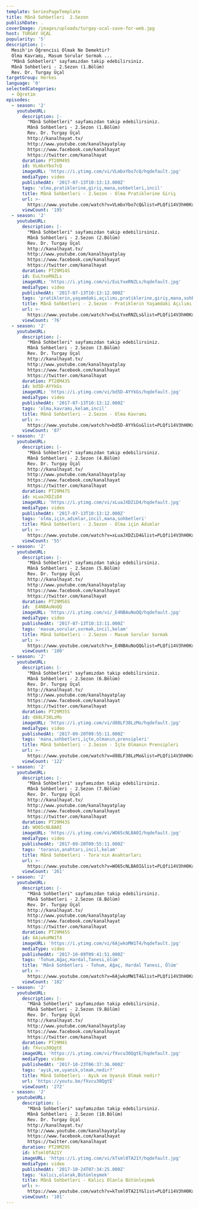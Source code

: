 ```yaml
---
template: SeriesPageTemplate
title: Mânâ Sohbetleri  2.Sezon
publishDate: .
coverImage: /images/uploads/turgay-ucal-save-for-web.jpg
host: TURGAY ÜÇAL
popularity: '5'
description: |-
  Mesih'in Öğrencisi Olmak Ne Demektir?
  Olma Kavramı, Masum Sorular Sormak ...
  "Mânâ Sohbetleri" sayfamızdan takip edebilirsiniz.
  Mânâ Sohbetleri - 2.Sezon (1.Bölüm)
  Rev. Dr. Turgay Üçal
targetGroup: Herkes
language: '0'
selectedCategories:
  - Öğretim
episodes:
  - season: '2'
    youtubeURL:
      description: |-
        "Mânâ Sohbetleri" sayfamızdan takip edebilirsiniz.
        Mânâ Sohbetleri - 2.Sezon (1.Bölüm)
        Rev. Dr. Turgay Üçal
        http://kanalhayat.tv/
        http://www.youtube.com/kanalhayatplay
        https://www.facebook.com/kanalhayat
        https://twitter.com/kanalhayat
      duration: PT28M49S
      id: VLmbxYbo7cQ
      imageURL: 'https://i.ytimg.com/vi/VLmbxYbo7cQ/hqdefault.jpg'
      mediaType: video
      publishedAt: '2017-07-13T10:13:13.000Z'
      tags: 'olma,pratiklerine,giriş,mana,sohbetleri,incil'
      title: Mânâ Sohbetleri - 2.Sezon - Olma Pratiklerine Giriş
      url: >-
        https://www.youtube.com/watch?v=VLmbxYbo7cQ&list=PLQfi14V3hH0Kxtt_9cPvm_US9RumoHWCl&index=2&t=0s
      viewCount: '195'
  - season: '2'
    youtubeURL:
      description: |-
        "Mânâ Sohbetleri" sayfamızdan takip edebilirsiniz.
        Mânâ Sohbetleri - 2.Sezon (2.Bölüm)
        Rev. Dr. Turgay Üçal
        http://kanalhayat.tv/
        http://www.youtube.com/kanalhayatplay
        https://www.facebook.com/kanalhayat
        https://twitter.com/kanalhayat
      duration: PT29M14S
      id: EuLYxeRNZLs
      imageURL: 'https://i.ytimg.com/vi/EuLYxeRNZLs/hqdefault.jpg'
      mediaType: video
      publishedAt: '2017-07-13T10:13:12.000Z'
      tags: 'pratiklerin,yaşamdaki,açılımı,pratiklerine,giriş,mana,sohbetleri,incil'
      title: Mânâ Sohbetleri - 2.Sezon - Pratiklerin Yaşamdaki Açılımı
      url: >-
        https://www.youtube.com/watch?v=EuLYxeRNZLs&list=PLQfi14V3hH0Kxtt_9cPvm_US9RumoHWCl&index=3&t=0s
      viewCount: '76'
  - season: '2'
    youtubeURL:
      description: |-
        "Mânâ Sohbetleri" sayfamızdan takip edebilirsiniz.
        Mânâ Sohbetleri - 2.Sezon (3.Bölüm)
        Rev. Dr. Turgay Üçal
        http://kanalhayat.tv/
        http://www.youtube.com/kanalhayatplay
        https://www.facebook.com/kanalhayat
        https://twitter.com/kanalhayat
      duration: PT28M43S
      id: bd5D-AYYkGs
      imageURL: 'https://i.ytimg.com/vi/bd5D-AYYkGs/hqdefault.jpg'
      mediaType: video
      publishedAt: '2017-07-13T10:13:12.000Z'
      tags: 'olma,kavramı,kelam,incil'
      title: Mânâ Sohbetleri - 2.Sezon - Olma Kavramı
      url: >-
        https://www.youtube.com/watch?v=bd5D-AYYkGs&list=PLQfi14V3hH0Kxtt_9cPvm_US9RumoHWCl&index=4&t=0s
      viewCount: '87'
  - season: '2'
    youtubeURL:
      description: |-
        "Mânâ Sohbetleri" sayfamızdan takip edebilirsiniz.
        Mânâ Sohbetleri - 2.Sezon (4.Bölüm)
        Rev. Dr. Turgay Üçal
        http://kanalhayat.tv/
        http://www.youtube.com/kanalhayatplay
        https://www.facebook.com/kanalhayat
        https://twitter.com/kanalhayat
      duration: PT29M47S
      id: xLuaJXDZiD4
      imageURL: 'https://i.ytimg.com/vi/xLuaJXDZiD4/hqdefault.jpg'
      mediaType: video
      publishedAt: '2017-07-13T10:13:12.000Z'
      tags: 'olma,için,adımlar,incil,mana,sohbetleri'
      title: Mânâ Sohbetleri - 2.Sezon - Olma için Adımlar
      url: >-
        https://www.youtube.com/watch?v=xLuaJXDZiD4&list=PLQfi14V3hH0Kxtt_9cPvm_US9RumoHWCl&index=5&t=0s
      viewCount: '55'
  - season: '2'
    youtubeURL:
      description: |-
        "Mânâ Sohbetleri" sayfamızdan takip edebilirsiniz.
        Mânâ Sohbetleri - 2.Sezon (5.Bölüm)
        Rev. Dr. Turgay Üçal
        http://kanalhayat.tv/
        http://www.youtube.com/kanalhayatplay
        https://www.facebook.com/kanalhayat
        https://twitter.com/kanalhayat
      duration: PT29M56S
      id: _E4NBAuNoQQ
      imageURL: 'https://i.ytimg.com/vi/_E4NBAuNoQQ/hqdefault.jpg'
      mediaType: video
      publishedAt: '2017-07-13T10:13:11.000Z'
      tags: 'masum,sorular,sormak,incil,kelam'
      title: Mânâ Sohbetleri - 2.Sezon - Masum Sorular Sormak
      url: >-
        https://www.youtube.com/watch?v=_E4NBAuNoQQ&list=PLQfi14V3hH0Kxtt_9cPvm_US9RumoHWCl&index=6&t=0s
      viewCount: '180'
  - season: '2'
    youtubeURL:
      description: |-
        "Mânâ Sohbetleri" sayfamızdan takip edebilirsiniz.
        Mânâ Sohbetleri - 2.Sezon (6.Bölüm)
        Rev. Dr. Turgay Üçal
        http://kanalhayat.tv/
        http://www.youtube.com/kanalhayatplay
        https://www.facebook.com/kanalhayat
        https://twitter.com/kanalhayat
      duration: PT29M35S
      id: d88LF38LzMo
      imageURL: 'https://i.ytimg.com/vi/d88LF38LzMo/hqdefault.jpg'
      mediaType: video
      publishedAt: '2017-09-20T09:55:11.000Z'
      tags: 'mana,sohbetleri,içte,olmanın,prensipleri'
      title: Mânâ Sohbetleri - 2.Sezon - İçte Olmanın Prensipleri
      url: >-
        https://www.youtube.com/watch?v=d88LF38LzMo&list=PLQfi14V3hH0Kxtt_9cPvm_US9RumoHWCl&index=7&t=0s
      viewCount: '122'
  - season: '2'
    youtubeURL:
      description: |-
        "Mânâ Sohbetleri" sayfamızdan takip edebilirsiniz.
        Mânâ Sohbetleri - 2.Sezon (7.Bölüm)
        Rev. Dr. Turgay Üçal
        http://kanalhayat.tv/
        http://www.youtube.com/kanalhayatplay
        https://www.facebook.com/kanalhayat
        https://twitter.com/kanalhayat
      duration: PT29M43S
      id: WO65cNLBA0I
      imageURL: 'https://i.ytimg.com/vi/WO65cNLBA0I/hqdefault.jpg'
      mediaType: video
      publishedAt: '2017-09-20T09:55:11.000Z'
      tags: 'toranın,anahtarı,incil,kelam'
      title: Mânâ Sohbetleri - Tora'nın Anahtarları
      url: >-
        https://www.youtube.com/watch?v=WO65cNLBA0I&list=PLQfi14V3hH0Kxtt_9cPvm_US9RumoHWCl&index=8&t=0s
      viewCount: '261'
  - season: '2'
    youtubeURL:
      description: |-
        "Mânâ Sohbetleri" sayfamızdan takip edebilirsiniz.
        Mânâ Sohbetleri - 2.Sezon (8.Bölüm)
        Rev. Dr. Turgay Üçal
        http://kanalhayat.tv/
        http://www.youtube.com/kanalhayatplay
        https://www.facebook.com/kanalhayat
        https://twitter.com/kanalhayat
      duration: PT29M45S
      id: 6AjwkoMW1T4
      imageURL: 'https://i.ytimg.com/vi/6AjwkoMW1T4/hqdefault.jpg'
      mediaType: video
      publishedAt: '2017-10-09T09:41:51.000Z'
      tags: 'Tohum,Ağaç,Hardal,Tanesi,ölüm'
      title: 'Mânâ Sohbetleri - Tohum, Ağaç, Hardal Tanesi, Ölüm'
      url: >-
        https://www.youtube.com/watch?v=6AjwkoMW1T4&list=PLQfi14V3hH0Kxtt_9cPvm_US9RumoHWCl&index=9&t=0s
      viewCount: '182'
  - season: '2'
    youtubeURL:
      description: |-
        "Mânâ Sohbetleri" sayfamızdan takip edebilirsiniz.
        Mânâ Sohbetleri - 2.Sezon (9.Bölüm)
        Rev. Dr. Turgay Üçal
        http://kanalhayat.tv/
        http://www.youtube.com/kanalhayatplay
        https://www.facebook.com/kanalhayat
        https://twitter.com/kanalhayat
      duration: PT29M4S
      id: fXvcu30QgtE
      imageURL: 'https://i.ytimg.com/vi/fXvcu30QgtE/hqdefault.jpg'
      mediaType: video
      publishedAt: '2017-10-23T06:37:36.000Z'
      tags: 'ayık,ve,uyanık,olmak,nedir?'
      title: Mânâ Sohbetleri - Ayık ve Uyanık Olmak nedir?
      url: 'https://youtu.be/fXvcu30QgtE'
      viewCount: '272'
  - season: '2'
    youtubeURL:
      description: |-
        "Mânâ Sohbetleri" sayfamızdan takip edebilirsiniz.
        Mânâ Sohbetleri - 2.Sezon (10.Bölüm)
        Rev. Dr. Turgay Üçal
        http://kanalhayat.tv/
        http://www.youtube.com/kanalhayatplay
        https://www.facebook.com/kanalhayat
        https://twitter.com/kanalhayat
      duration: PT29M29S
      id: kTsml0TA21Y
      imageURL: 'https://i.ytimg.com/vi/kTsml0TA21Y/hqdefault.jpg'
      mediaType: video
      publishedAt: '2017-10-24T07:34:25.000Z'
      tags: 'kalıcı,olarak,Bütünleşmek'
      title: Mânâ Sohbetleri - Kalıcı Olanla Bütünleşmek
      url: >-
        https://www.youtube.com/watch?v=kTsml0TA21Y&list=PLQfi14V3hH0Kxtt_9cPvm_US9RumoHWCl&index=11&t=0s
      viewCount: '101'
---
```


